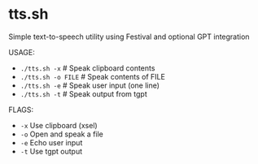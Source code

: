 # tts.sh
Simple text-to-speech utility using Festival and optional GPT integration

USAGE:
* `./tts.sh -x`           # Speak clipboard contents
* `./tts.sh -o FILE`      # Speak contents of FILE
* `./tts.sh -e`           # Speak user input (one line)
* `./tts.sh -t`           # Speak output from tgpt

FLAGS:
-  `-x`    Use clipboard (xsel)
-  `-o`    Open and speak a file
-  `-e`    Echo user input
-  `-t`    Use tgpt output
